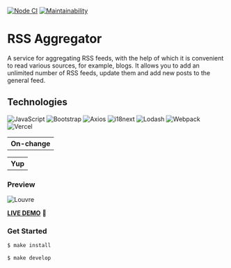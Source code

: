 [![Node CI](https://github.com/Bonamente/frontend-project-lvl3/workflows/Node%20CI/badge.svg)](https://github.com/Bonamente/frontend-project-lvl3/actions)
[![Maintainability](https://api.codeclimate.com/v1/badges/18af3312ddf9d9c0fc9d/maintainability)](https://codeclimate.com/github/Bonamente/frontend-project-lvl3/maintainability)

# RSS Aggregator 

A service for aggregating RSS feeds, with the help of which it is convenient to read various sources, for example, blogs. It allows you to add an unlimited number of RSS feeds, update them and add new posts to the general feed.

## Technologies
![JavaScript](https://img.shields.io/badge/JavaScript-F7DF1E.svg?style=for-the-badge&logo=JavaScript&logoColor=black)
![Bootstrap](https://img.shields.io/badge/Bootstrap-7952B3.svg?style=for-the-badge&logo=Bootstrap&logoColor=white)
![Axios](https://img.shields.io/badge/Axios-5A29E4.svg?style=for-the-badge&logo=Axios&logoColor=white)
![i18next](https://img.shields.io/badge/i18next-26A69A.svg?style=for-the-badge&logo=i18next&logoColor=white)
![Lodash](https://img.shields.io/badge/Lodash-3492FF.svg?style=for-the-badge&logo=Lodash&logoColor=white)
![Webpack](https://img.shields.io/badge/Webpack-8DD6F9.svg?style=for-the-badge&logo=Webpack&logoColor=black)
![Vercel](https://img.shields.io/badge/Vercel-000000.svg?style=for-the-badge&logo=Vercel&logoColor=white)
<table><tr><th valign="center">On-change</th></tr></table>
<table><tr><th valign="center">Yup</td></th></table>
 
### Preview
![Louvre](https://user-images.githubusercontent.com/47517329/209314987-2d5598c2-3ba7-4e8c-85ee-89c76bfc271b.gif)

[**LIVE DEMO**](https://rss-aggregator-bonamente.vercel.app/) :eyes:

### Get Started

```sh
$ make install
```
```sh
$ make develop
```
